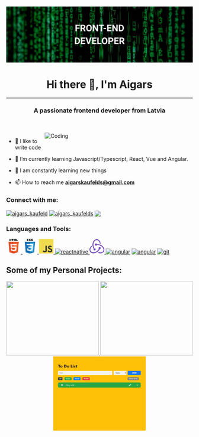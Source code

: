 ![MasterHead](assets/Banner.jpg)

<h1 align="center"> Hi there 👋, I'm Aigars </h1>
<hr>
<h3 align="center">A passionate frontend developer from Latvia</h3>
<br><br>
<img align="right" alt="Coding" width="400" src="https://cdn.dribbble.com/users/1162077/screenshots/3848914/programmer.gif">

- 💪 I like to write code

- 🚀 I’m currently learning Javascript/Typescript, React, Vue and Angular.

- 🔭 I am constantly learning new things

- 📫 How to reach me **aigarskaufelds@gmail.com**

<h3 align="left">Connect with me:</h3>
<p align="left">

<a href="https://www.linkedin.com/in/aigars-kaufelds/" target="blank"><img align="center" src="https://raw.githubusercontent.com/rahuldkjain/github-profile-readme-generator/master/src/images/icons/Social/linked-in-alt.svg" alt="aigars_kaufeld" height="30" width="40" /></a>
<a href="https://www.instagram.com/aigar_95/" target="blank"><img align="center" src="https://raw.githubusercontent.com/rahuldkjain/github-profile-readme-generator/master/src/images/icons/Social/instagram.svg" alt="aigars_kaufelds" height="30" width="40" /></a>
<a href="mailto:aigarskaufelds@gmail.com" target="_blank" title="Gmail"><img align="center" src="https://cpng.pikpng.com/pngl/s/119-1196856_gmail-may-have-self-destructing-confidential-emails-logo.png" height="40"/></a>
</p>

<h3 align="left">Languages and Tools:</h3>
<p>
<a href="https://www.w3.org/html/" target="_blank" rel="noreferrer"> <img src="https://raw.githubusercontent.com/devicons/devicon/master/icons/html5/html5-original-wordmark.svg" alt="html5" width="40" height="40"/> </a>
<a href="https://www.w3schools.com/css/" target="_blank" rel="noreferrer"> <img src="https://raw.githubusercontent.com/devicons/devicon/master/icons/css3/css3-original-wordmark.svg" alt="css3" width="40" height="40"/> </a>
<a href="https://developer.mozilla.org/en-US/docs/Web/JavaScript" target="_blank" rel="noreferrer"> <img src="https://raw.githubusercontent.com/devicons/devicon/master/icons/javascript/javascript-original.svg" alt="javascript" width="40" height="40"/> </a>
<a href="https://reactnative.dev/" target="_blank" rel="noreferrer"> <img src="https://reactnative.dev/img/header_logo.svg" alt="reactnative" width="40" height="40"/> </a>
<a href="https://redux.js.org" target="_blank" rel="noreferrer"> <img src="https://raw.githubusercontent.com/devicons/devicon/master/icons/redux/redux-original.svg" alt="redux" width="40" height="40"/> </a>
<a href="https://vuejs.org/" target="_blank" rel="noreferrer"> <img src="https://vuejs.org/images/logo.svg" alt="angular" width="40" height="40"/></a>
<a href="https://angular.io" target="_blank" rel="noreferrer"> <img src="https://angular.io/assets/images/logos/angular/angular.svg" alt="angular" width="40" height="40"/></a>
<a href="https://git-scm.com/" target="_blank" rel="noreferrer"> <img src="https://www.vectorlogo.zone/logos/git-scm/git-scm-icon.svg" alt="git" width="40" height="40"/> </a>
</p>

<h2> Some of my Personal Projects:</h2>

<p align="center">
  <a href="https://github.com/Aigars95/TipCalculator">
  <img src="assets/gifs/tipCalculator.gif" width="250" height="200"/>
  </a>
  
  <a href="https://github.com/Aigars95/rock_paper_scissors_lizard_spock">
  <img src="assets/gifs/RockPaper.gif" width="250" height="200"/>
  </a>
  
  <a href="https://github.com/Aigars95/ToDoList">
  <img src="assets/gifs/TodoList.gif" width="250" height="200"/>
  </a>
</p>

<!--
**Aigars95/Aigars95** is a ✨ _special_ ✨ repository because its `README.md` (this file) appears on your GitHub profile.

Here are some ideas to get you started:

- 🔭 I’m currently working on ...
- 🌱 I’m currently learning ...
- 👯 I’m looking to collaborate on ...
- 🤔 I’m looking for help with ...
- 💬 Ask me about ...
- 📫 How to reach me: ...
- 😄 Pronouns: ...
- ⚡ Fun fact: ...
-->
